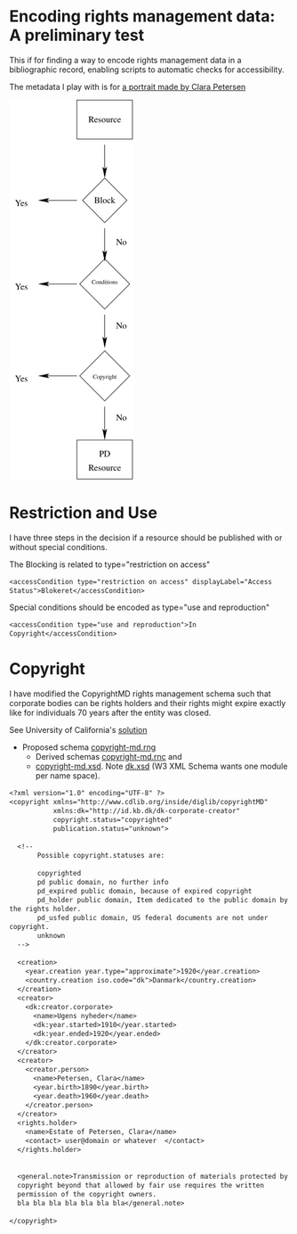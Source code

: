 
# Encoding rights management data: A preliminary test

This if for finding a way to encode rights management data in a
bibliographic record, enabling scripts to automatic checks for
accessibility.

The metadata I play with is for [a portrait made by Clara Petersen](./clara-petersen.xml)

![Descision tree](decision-tree.svg)

# Restriction and Use

I have three steps in the decision if a resource should be published
with or without special conditions.

The Blocking is related to  type="restriction on access"

```
<accessCondition type="restriction on access" displayLabel="Access Status">Blokeret</accessCondition>
```

Special conditions should be encoded as  type="use and reproduction"

```
<accessCondition type="use and reproduction">In Copyright</accessCondition>
```

# Copyright

I have modified the CopyrightMD rights management schema such that
corporate bodies can be rights holders and their rights might expire
exactly like for individuals 70 years after the entity was closed.

See University of California's [solution](https://cdlib.org/groups/rights-management-group-copyrightmd/)

* Proposed schema [copyright-md.rng](copyright-md.rng)
  * Derived schemas [copyright-md.rnc](copyright-md.rnc) and
  * [copyright-md.xsd](copyright-md.xsd). Note [dk.xsd](dk.xsd) (W3 XML Schema wants one module per name space).

```
<?xml version="1.0" encoding="UTF-8" ?>
<copyright xmlns="http://www.cdlib.org/inside/diglib/copyrightMD"
           xmlns:dk="http://id.kb.dk/dk-corporate-creator"
           copyright.status="copyrighted"
           publication.status="unknown">

  <!-- 
       Possible copyright.statuses are:

       copyrighted
       pd public domain, no further info
       pd_expired public domain, because of expired copyright
       pd_holder public domain, Item dedicated to the public domain by the rights holder.
       pd_usfed public domain, US federal documents are not under copyright.
       unknown
  -->
  
  <creation>
    <year.creation year.type="approximate">1920</year.creation>
    <country.creation iso.code="dk">Danmark</country.creation>
  </creation>
  <creator>
    <dk:creator.corporate>
      <name>Ugens nyheder</name>
      <dk:year.started>1910</year.started>
      <dk:year.ended>1920</year.ended>
    </dk:creator.corporate>
  </creator>
  <creator>
    <creator.person>
      <name>Petersen, Clara</name>
      <year.birth>1890</year.birth>
      <year.death>1960</year.death>
    </creator.person>
  </creator>
  <rights.holder>
    <name>Estate of Petersen, Clara</name>
    <contact> user@domain or whatever  </contact>
  </rights.holder>


  <general.note>Transmission or reproduction of materials protected by
  copyright beyond that allowed by fair use requires the written
  permission of the copyright owners.
  bla bla bla bla bla bla bla</general.note>

</copyright>
```
